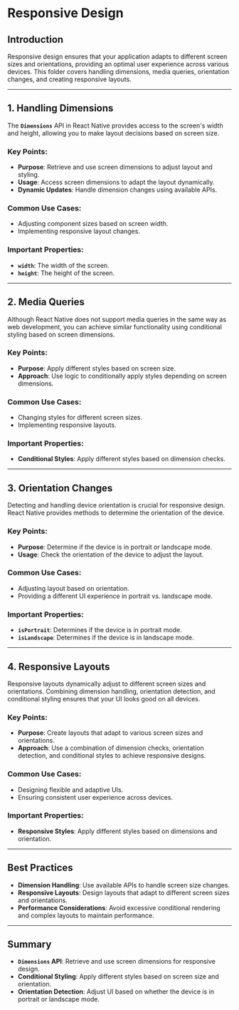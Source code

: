# Responsive Design

## Introduction

Responsive design ensures that your application adapts to different screen sizes
and orientations, providing an optimal user experience across various devices.
This folder covers handling dimensions, media queries, orientation changes, and
creating responsive layouts.

---

## 1. Handling Dimensions

The **`Dimensions`** API in React Native provides access to the screen's width
and height, allowing you to make layout decisions based on screen size.

### Key Points:

- **Purpose**: Retrieve and use screen dimensions to adjust layout and styling.
- **Usage**: Access screen dimensions to adapt the layout dynamically.
- **Dynamic Updates**: Handle dimension changes using available APIs.

### Common Use Cases:

- Adjusting component sizes based on screen width.
- Implementing responsive layout changes.

### Important Properties:

- **`width`**: The width of the screen.
- **`height`**: The height of the screen.

---

## 2. Media Queries

Although React Native does not support media queries in the same way as web
development, you can achieve similar functionality using conditional styling
based on screen dimensions.

### Key Points:

- **Purpose**: Apply different styles based on screen size.
- **Approach**: Use logic to conditionally apply styles depending on screen
  dimensions.

### Common Use Cases:

- Changing styles for different screen sizes.
- Implementing responsive layouts.

### Important Properties:

- **Conditional Styles**: Apply different styles based on dimension checks.

---

## 3. Orientation Changes

Detecting and handling device orientation is crucial for responsive design.
React Native provides methods to determine the orientation of the device.

### Key Points:

- **Purpose**: Determine if the device is in portrait or landscape mode.
- **Usage**: Check the orientation of the device to adjust the layout.

### Common Use Cases:

- Adjusting layout based on orientation.
- Providing a different UI experience in portrait vs. landscape mode.

### Important Properties:

- **`isPortrait`**: Determines if the device is in portrait mode.
- **`isLandscape`**: Determines if the device is in landscape mode.

---

## 4. Responsive Layouts

Responsive layouts dynamically adjust to different screen sizes and
orientations. Combining dimension handling, orientation detection, and
conditional styling ensures that your UI looks good on all devices.

### Key Points:

- **Purpose**: Create layouts that adapt to various screen sizes and
  orientations.
- **Approach**: Use a combination of dimension checks, orientation detection,
  and conditional styles to achieve responsive designs.

### Common Use Cases:

- Designing flexible and adaptive UIs.
- Ensuring consistent user experience across devices.

### Important Properties:

- **Responsive Styles**: Apply different styles based on dimensions and
  orientation.

---

## Best Practices

- **Dimension Handling**: Use available APIs to handle screen size changes.
- **Responsive Layouts**: Design layouts that adapt to different screen sizes
  and orientations.
- **Performance Considerations**: Avoid excessive conditional rendering and
  complex layouts to maintain performance.

---

## Summary

- **`Dimensions` API**: Retrieve and use screen dimensions for responsive
  design.
- **Conditional Styling**: Apply different styles based on screen size and
  orientation.
- **Orientation Detection**: Adjust UI based on whether the device is in
  portrait or landscape mode.
